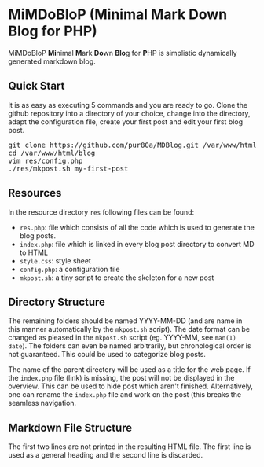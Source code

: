 MiMDoBloP (Minimal Mark Down Blog for PHP) 
=============================

MiMDoBloP **Mi**nimal **M**ark **Do**wn **Blo**g for **P**HP is simplistic dynamically generated markdown blog. 

Quick Start
-----------
It is as easy as executing 5 commands and you are ready to go. Clone the github repository into a directory of your choice, change into the directory, adapt the configuration file, create your first post and edit your first blog post. 
<pre>
git clone https://github.com/pur80a/MDBlog.git /var/www/html/blog 
cd /var/www/html/blog 
vim res/config.php
./res/mkpost.sh my-first-post
</pre>

Resources
---------
In the resource directory `res` following files can be found:
- `res.php`: file which consists of all the code which is used to generate the blog posts. 
- `index.php`: file which is linked in every blog post directory to convert MD to HTML 
- `style.css`: style sheet 
- `config.php`: a configuration file 
- `mkpost.sh`: a tiny script to create the skeleton for a new post 

Directory Structure
-------------------
The remaining folders should be named YYYY-MM-DD (and are name in this manner automatically by the `mkpost.sh` script). The date format can be changed as pleased in the `mkpost.sh` script (eg. YYYY-MM, see `man(1) date`). The folders can even be named arbitrarily, but chronological order is not guaranteed. This could be used to categorize blog posts. 

The name of the parent directory will be used as a title for the web page. If the `index.php` file (link) is missing, the post will not be displayed in the overview. This can be used to hide post which aren't finished. Alternatively, one can rename the `index.php` file and work on the post (this breaks the seamless navigation. 

Markdown File Structure
-----------------------
The first two lines are not printed in the resulting HTML file. The first line is used as a general heading and the second line is discarded. 

